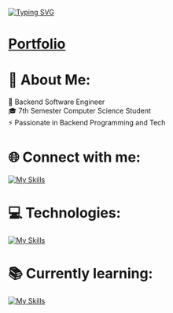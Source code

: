 [![Typing SVG](https://readme-typing-svg.demolab.com?font=Fira+Code&weight=900&size=24&pause=400&color=26CB42&center=false&vCenter=false&width=435&lines=Hello+I'm+Artur)](https://git.io/typing-svg)
<h1><a href="https://grodelek.github.io/portf">Portfolio</a></h1>

# 💫 About Me:
🔭 Backend Software Engineer<br>🎓 7th Semester Computer Science Student<br>⚡ Passionate in Backend Programming and Tech
<br>

# 🌐 Connect with me:
[![My Skills](https://skillicons.dev/icons?i=linkedin)](https://linkedin.com/in/artur-grodel-91aabb279) 


# 💻 Technologies:
[![My Skills](https://skillicons.dev/icons?i=java,spring,hibernate,symfony,html,css,mysql,linux)](https://skillicons.dev)


# 📚 Currently learning:
[![My Skills](https://skillicons.dev/icons?i=react,aws,typescript,docker,neovim)](https://skillicons.dev)

